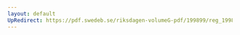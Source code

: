 ```yaml
---
layout: default
UpRedirect: https://pdf.swedeb.se/riksdagen-volumeG-pdf/199899/reg_199899/reg_199899_0237.pdf
---
```

